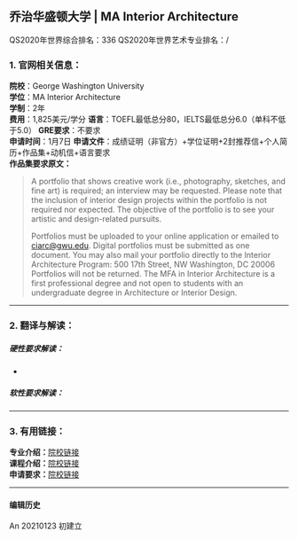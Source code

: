 ## 乔治华盛顿大学 | MA Interior Architecture

QS2020年世界综合排名：336
QS2020年世界艺术专业排名：/


### 1. 官网相关信息：

**院校**：George Washington University  
**学位**：MA Interior Architecture  
**学制**：2年  
**费用**：1,825美元/学分
**语言**：TOEFL最低总分80，IELTS最低总分6.0（单科不低于5.0）
**GRE要求**：不要求   
**申请时间**：1月7日
**申请文件**：成绩证明（非官方）+学位证明+2封推荐信+个人简历+作品集+动机信+语言要求  
**作品集要求原文：**   
> A portfolio that shows creative work (i.e., photography, sketches, and fine art) is required; an interview may be requested. Please note that the inclusion of interior design projects within the portfolio is not required nor expected. The objective of the portfolio is to see your artistic and design-related pursuits.
>
> Portfolios must be uploaded to your online application or emailed to ciarc@gwu.edu. Digital portfolios must be submitted as one document. You may also mail your portfolio directly to the Interior Architecture Program:
500 17th Street, NW
Washington, DC 20006
Portfolios will not be returned.
The MFA in Interior Architecture is a first professional degree and not open to students with an undergraduate degree in Architecture or Interior Design.





---


### 2. 翻译与解读：

##### 硬性要求解读：
-



##### 软性要求解读：


---


### 3. 有用链接：

**专业介绍：**[院校链接](https://www.programs.gwu.edu/interior-architecture-ma)  
**课程介绍：**[院校链接](http://bulletin.gwu.edu/arts-sciences/corcoran/ma-interior-architecture/#requirementstext)  
**申请要求：**[院校链接](https://www.programs.gwu.edu/interior-architecture-ma)



---


#### 编辑历史

An 20210123 初建立
